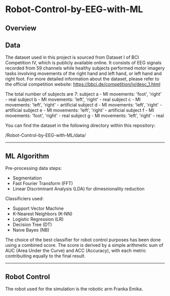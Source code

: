 # Robot-Control-by-EEG-with-ML

## Overview

## Data
The dataset used in this project is sourced from Dataset I of BCI Competition IV, which is publicly available online. It consists of EEG signals recorded from 59 channels while healthy subjects performed motor imagery tasks involving movements of the right hand and left hand, or left hand and right foot.
For more detailed information about the dataset, please refer to the official competition website: https://bbci.de/competition/iv/desc_1.html

The total number of subjects are 7:
subject a - MI movements: 'foot', 'right' - real 
subject b - MI movements: 'left', 'right' - real
subject c - MI movements: 'left', 'right' - artificial 
subject d - MI movements: 'left', 'right' - artificial
subject e - MI movements: 'left', 'right' - artificial
subject f - MI movements: 'foot', 'right' - real
subject g - MI movements: 'left', 'right' - real

You can find the dataset in the following directory within this repository: 

/Robot-Control-by-EEG-with-ML/data/

---

## ML Algorithm
Pre-processing data steps:
- Segmentation
- Fast Fourier Transform (FFT)
- Linear Discriminant Analysis (LDA) for dimesnionality reduction

Classificiers used:
- Support Vector Machine
- K-Nearest Neighbors (K-NN)
- Logistic Regression (LR)
- Decision Tree (DT)
- Naive Bayes (NB)

The choice of the best classifier for robot control purposes has been done using a combined score. The score is derived by a simple arithmetic sum of AUC (Area Under the Curve) and ACC (Accuracy), with each metric contribuiting equally to the final result. 


---

## Robot Control
The robot used for the simulation is the robotic arm Franka Emika.
